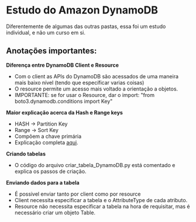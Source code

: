 # Estudo do Amazon DynamoDB

Diferentemente de algumas das outras pastas, essa foi um estudo individual, e não um curso em si.

## Anotações importantes: 

**Diferença entre DynamoDB Client e Resource**
-  Com o client as APIs do DynamoDB são acessados de uma maneira mais baixo nível (tendo que específicar varias coisas)
- O resource permite um acesso mais voltado a orientação a objetos.
- IMPORTANTE: se for usar o Resource, dar o import: "from boto3.dynamodb.conditions import Key"

**Maior explicação acerca da Hash e Range keys**
- HASH -> Partition Key
- Range -> Sort Key
- Compõem a chave primária
- Explicação completa [aqui](https://stackoverflow.com/questions/27329461/what-is-hash-and-range-primary-key).

**Criando tabelas**
- O código do arquivo criar_tabela_DynamoDB.py está comentado e explica os passos de criação.

**Enviando dados para a tabela**
- É possivel enviar tanto por client como por resource
- Client necessita especificar a tabela e o AttributeType de cada atributo.
- Resource não necessita especificar a tabela na hora de requisitar, mas é necessário criar um objeto Table.